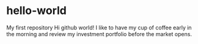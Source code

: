 # hello-world
My first repository 
Hi github world!
I like to have my cup of coffee early in the morning and review my investment portfolio before the market opens. 
